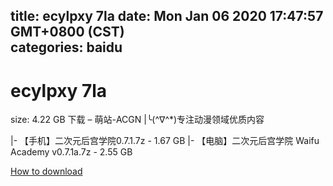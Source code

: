 
title: ecylpxy 7la
date: Mon Jan 06 2020 17:47:57 GMT+0800 (CST)    
categories: baidu
---

# ecylpxy 7la
size: 4.22 GB
 下载 – 萌站-ACGN |╰(^∇^*)专注动漫领域优质内容
 
|- 【手机】二次元后宫学院0.7.1.7z - 1.67 GB
|- 【电脑】二次元后宫学院 Waifu Academy v0.7.1a.7z - 2.55 GB

[How to download](https://bpcam.bemobtrk.com/go/2ceec3aa-1ca2-46d6-b9ff-aaa5c184517c?jno=5024)